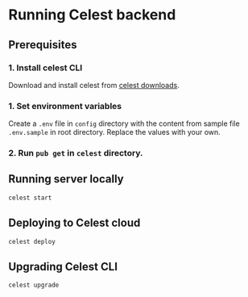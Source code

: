 # Running Celest backend

## Prerequisites

### 1. Install celest CLI

Download and install celest from [celest downloads](https://www.celest.dev/docs/download).

### 1. Set environment variables

Create a `.env` file in `config` directory with the content from sample file `.env.sample` in root directory. Replace
the values with your own.

### 2. Run `pub get` in `celest` directory.

## Running server locally

```bash
celest start
```

## Deploying to Celest cloud

```bash
celest deploy
```

## Upgrading Celest CLI
    
```bash
celest upgrade
```

